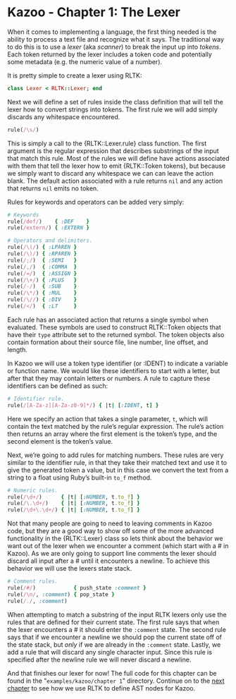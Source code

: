 # Kazoo - Chapter 1: The Lexer

When it comes to implementing a language, the first thing needed is the ability to process a text file and recognize what it says.  The traditional way to do this is to use a *lexer* (aka *scanner*) to break the input up into *tokens*.  Each token returned by the lexer includes a token code and potentially some metadata (e.g. the numeric value of a number).

It is pretty simple to create a lexer using RLTK:

```Ruby
class Lexer < RLTK::Lexer; end
```

Next we will define a set of rules inside the class definition that will tell the lexer how to convert strings into tokens.  The first rule we will add simply discards any whitespace encountered.

```Ruby
rule(/\s/)
```

This is simply a call to the {RLTK::Lexer.rule} class function.  The first argument is the regular expression that describes substrings of the input that match this rule.  Most of the rules we will define have actions associated with them that tell the lexer how to emit {RLTK::Token tokens}, but because we simply want to discard any whitespace we can can leave the action blank.  The default action associated with a rule returns `nil` and any action that returns `nil` emits no token.

Rules for keywords and operators can be added very simply:

```Ruby
# Keywords
rule(/def/)    { :DEF    }
rule(/extern/) { :EXTERN }

# Operators and delimiters.
rule(/\(/) { :LPAREN }
rule(/\)/) { :RPAREN }
rule(/;/)  { :SEMI   }
rule(/,/)  { :COMMA  }
rule(/=/)  { :ASSIGN }
rule(/\+/) { :PLUS   }
rule(/-/)  { :SUB    }
rule(/\*/) { :MUL    }
rule(/\//) { :DIV    }
rule(/</)  { :LT     }
```

Each rule has an associated action that returns a single symbol when evaluated.  These symbols are used to construct RLTK::Token objects that have their `type` attribute set to the returned symbol.  The token objects also contain formation about their source file, line number, line offset, and length.

In Kazoo we will use a token type identifier (or :IDENT) to indicate a variable or function name.  We would like these identifiers to start with a letter, but after that they may contain letters or numbers. A rule to capture these identifiers can be defined as such:

```Ruby
# Identifier rule.
rule(/[A-Za-z][A-Za-z0-9]*/) { |t| [:IDENT, t] }
```

Here we specify an action that takes a single parameter, `t`, which will contain the text matched by the rule’s regular expression.  The rule’s action then returns an array where the first element is the token’s type, and the second element is the token’s value.

Next, we’re going to add rules for matching numbers.  These rules are very similar to the identifier rule, in that they take their matched text and use it to give the generated token a value, but in this case we convert the text from a string to a float using Ruby’s built-in `to_f` method.

```Ruby
# Numeric rules.
rule(/\d+/)      { |t| [:NUMBER, t.to_f] }
rule(/\.\d+/)    { |t| [:NUMBER, t.to_f] }
rule(/\d+\.\d+/) { |t| [:NUMBER, t.to_f] }
```

Not that many people are going to need to leaving comments in Kazoo code, but they are a good way to show off some of the more advanced functionality in the {RLTK::Lexer} class so lets think about the behavior we want out of the lexer when we encounter a comment (which start with a # in Kazoo).  As we are only going to support line comments the lexer should discard all input after a # until it encounters a newline.  To achieve this behavior we will use the lexers state stack.

```Ruby
# Comment rules.
rule(/#/)            { push_state :comment }
rule(/\n/, :comment) { pop_state }
rule(/./, :comment)
```

When attempting to match a substring of the input RLTK lexers only use the rules that are defined for their current state.  The first rule says that when the lexer encounters a # it should enter the `:comment` state.  The second rule says that if we encounter a newline we should pop the current state off of the state stack, but *only* if we are already in the `:comment` state.  Lastly, we add a rule that will discard any single character input. Since this rule is specified after the newline rule we will never discard a newline.

And that finishes our lexer for now! The full code for this chapter can be found in the "`examples/kazoo/chapter 1`" directory.  Continue on to the [next chapter](../chapter%202/Chapter2.md) to see how we use RLTK to define AST nodes for Kazoo.
